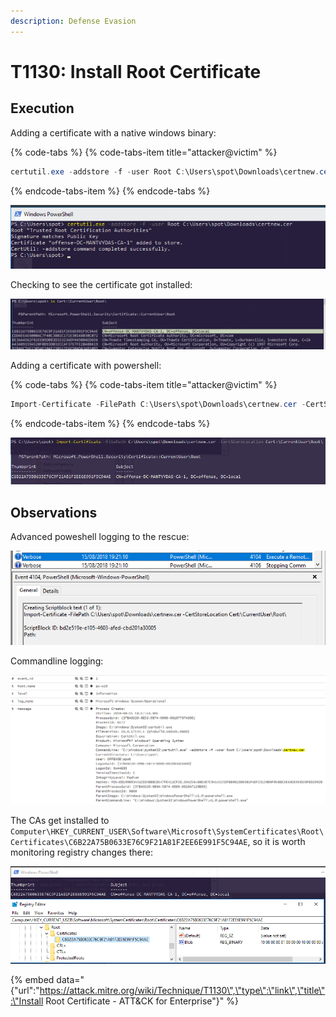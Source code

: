 ```yaml
---
description: Defense Evasion
---
```


# T1130: Install Root Certificate

## Execution

Adding a certificate with a native windows binary:

{% code-tabs %}
{% code-tabs-item title="attacker@victim" %}
```csharp
certutil.exe -addstore -f -user Root C:\Users\spot\Downloads\certnew.cer
```
{% endcode-tabs-item %}
{% endcode-tabs %}

![](../.gitbook/assets/certs-certutil.png)

Checking to see the certificate got installed:

![](../.gitbook/assets/certs-installed.png)

Adding a certificate with powershell:

{% code-tabs %}
{% code-tabs-item title="attacker@victim" %}
```csharp
Import-Certificate -FilePath C:\Users\spot\Downloads\certnew.cer -CertStoreLocation Cert:\CurrentUser\Root\
```
{% endcode-tabs-item %}
{% endcode-tabs %}

![](../.gitbook/assets/certs-add-with-ps.png)

## Observations

Advanced poweshell logging to the rescue:

![](../.gitbook/assets/certs-ps-logging.png)

Commandline logging:

![](../.gitbook/assets/certs-logs.png)

The CAs get installed to `Computer\HKEY_CURRENT_USER\Software\Microsoft\SystemCertificates\Root\Certificates\C6B22A75B0633E76C9F21A81F2EE6E991F5C94AE`, so it is worth monitoring registry changes there:

![](../.gitbook/assets/certs-registry.png)

{% embed data="{\"url\":\"https://attack.mitre.org/wiki/Technique/T1130\",\"type\":\"link\",\"title\":\"Install Root Certificate - ATT&CK for Enterprise\"}" %}

